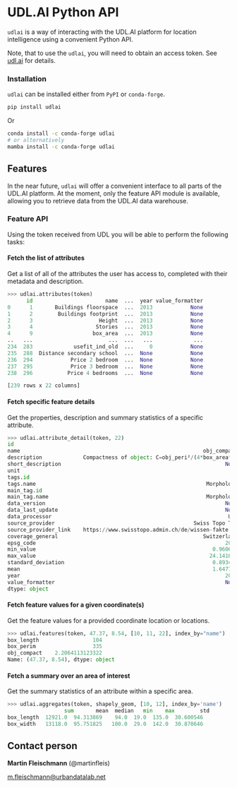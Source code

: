 # UDL.AI Python API

`udlai` is a way of interacting with the UDL.AI platform for location intelligence using a convenient Python API.

Note, that to use the `udlai`, you will need to obtain an access token. See [udl.ai](https://udl.ai) for details.

### Installation

`udlai` can be installed either from `PyPI` or `conda-forge`.

```sh
pip install udlai
```

Or

```sh
conda install -c conda-forge udlai
# or alternatively
mamba install -c conda-forge udlai
```

## Features

In the near future, `udlai` will offer a convenient interface to all parts of the UDL.AI platform. At the moment, only the feature API module is available, allowing you to retrieve data from the UDL.AI data warehouse.

### Feature API

Using the token received from UDL you will be able to perform the following tasks:

#### Fetch the list of attributes

Get a list of all of the attributes the user has access to, completed with their metadata and description.

```py
>>> udlai.attributes(token)
      id                       name  ...  year value_formatter
0      1       Buildings floorspace  ...  2013            None
1      2        Buildings footprint  ...  2013            None
2      3                     Height  ...  2013            None
3      4                    Stories  ...  2013            None
4      9                   box_area  ...  2013            None
..   ...                        ...  ...   ...             ...
234  283             usefit_ind_old  ...     0            None
235  288  Distance secondary school  ...  None            None
236  294            Price 2 bedroom  ...  None            None
237  295            Price 3 bedroom  ...  None            None
238  296           Price 4 bedrooms  ...  None            None

[239 rows x 22 columns]
```

#### Fetch specific feature details

Get the properties, description and summary statistics of a specific attribute.

```py
>>> udlai.attribute_detail(token, 22)
id                                                                     22
name                                                          obj_compact
description             Compactness of object: C=obj_peri²/(4*box_area*π)
short_description                                                    None
unit                                                                    -
tags.id                                                                 4
tags.name                                                      Morphology
main_tag.id                                                             4
main_tag.name                                                  Morphology
data_version                                                         None
data_last_update                                                     None
data_processor                                                        UDL
source_provider                                            Swiss Topo TLM
source_provider_link    https://www.swisstopo.admin.ch/de/wissen-fakte...
coverage_general                                              Switzerland
epsg_code                                                            2056
min_value                                                        0.960614
max_value                                                       24.141694
standard_deviation                                               0.893447
mean                                                             1.647733
year                                                                 2013
value_formatter                                                      None
dtype: object
```

#### Fetch feature values for a given coordinate(s)

Get the feature values for a provided coordinate location or locations.

```py
>>> udlai.features(token, 47.37, 8.54, [10, 11, 22], index_by="name")
box_length                 104
box_perim                  335
obj_compact    2.2064113123322
Name: (47.37, 8.54), dtype: object
```

#### Fetch a summary over an area of interest

Get the summary statistics of an attribute within a specific area.

```py
>>> udlai.aggregates(token, shapely_geom, [10, 12], index_by='name')
                  sum       mean  median   min    max        std
box_length  12921.0  94.313869    94.0  19.0  135.0  30.600546
box_width   13118.0  95.751825   100.0  29.0  142.0  30.870646
```

## Contact person

**Martin Fleischmann** (@martinfleis)

m.fleischmann@urbandatalab.net
